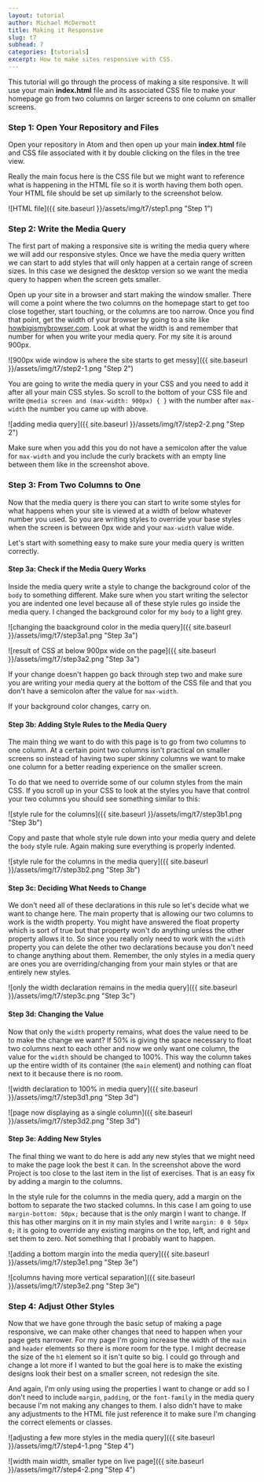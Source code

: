 ```yaml
---
layout: tutorial
author: Michael McDermott
title: Making it Responsive
slug: t7
subhead: 7
categories: [tutorials]
excerpt: How to make sites responsive with CSS.
---
```

This tutorial will go through the process of making a site responsive. It will use your main **index.html** file and its associated CSS file to make your homepage go from two columns on larger screens to one column on smaller screens.

### <span id="step1">Step 1: Open Your Repository and Files</span>
Open your repository in Atom and then open up your main **index.html** file and CSS file associated with it by double clicking on the files in the tree view.

Really the main focus here is the CSS file but we might want to reference what is happening in the HTML file so it is worth having them both open. Your HTML file should be set up similarly to the screenshot below.

![HTML file]({{ site.baseurl }}/assets/img/t7/step1.png "Step 1")

### <span id="step2">Step 2: Write the Media Query
The first part of making a responsive site is writing the media query where we will add our responsive styles. Once we have the media query written we can start to add styles that will only happen at a certain range of screen sizes. In this case we designed the desktop version so we want the media query to happen when the screen gets smaller.

Open up your site in a browser and start making the window smaller. There will come a point where the two columns on the homepage start to get too close together, start touching, or the columns are too narrow. Once you find that point, get the width of your browser by going to a site like [howbigismybrowser.com](http://howbigismybrowser.com/). Look at what the width is and remember that number for when you write your media query. For my site it is around 900px.

![900px wide window is where the site starts to get messy]({{ site.baseurl }}/assets/img/t7/step2-1.png "Step 2")

You are going to write the media query in your CSS and you need to add it after all your main CSS styles. So scroll to the bottom of your CSS file and write `@media screen and (max-width: 900px) { }` with the number after `max-width` the number you came up with above.

![adding media query]({{ site.baseurl }}/assets/img/t7/step2-2.png "Step 2")

Make sure when you add this you do not have a semicolon after the value for `max-width` and you include the curly brackets with an empty line between them like in the screenshot above.

### <span id="step3">Step 3: From Two Columns to One</span>

Now that the media query is there you can start to write some styles for what happens when your site is viewed at a width of below whatever number you used. So you are writing styles to override your base styles when the screen is between 0px wide and your `max-width` value wide.

Let's start with something easy to make sure your media query is written correctly.

#### Step 3a: Check if the Media Query Works

Inside the media query write a style to change the background color of the `body` to something different. Make sure when you start writing the selector you are indented one level because all of these style rules go inside the media query. I changed the background color for my `body` to a light grey.

![changing the baackground color in the media query]({{ site.baseurl }}/assets/img/t7/step3a1.png "Step 3a")

![result of CSS at below 900px wide on the page]({{ site.baseurl }}/assets/img/t7/step3a2.png "Step 3a")

If your change doesn't happen go back through step two and make sure you are writing your media query at the bottom of the CSS file and that you don't have a semicolon after the value for `max-width`.

If your background color changes, carry on.

#### Step 3b: Adding Style Rules to the Media Query

The main thing we want to do with this page is to go from two columns to one column. At a certain point two columns isn't practical on smaller screens so instead of having two super skinny columns we want to make one column for a better reading experience on the smaller screen.

To do that we need to override some of our column styles from the main CSS. If you scroll up in your CSS to look at the styles you have that control your two columns you should see something similar to this:

![style rule for the columns]({{ site.baseurl }}/assets/img/t7/step3b1.png "Step 3b")

Copy and paste that whole style rule down into your media query and delete the `body` style rule. Again making sure everything is properly indented.

![style rule for the columns in the media query]({{ site.baseurl }}/assets/img/t7/step3b2.png "Step 3b")

#### Step 3c: Deciding What Needs to Change

We don't need all of these declarations in this rule so let's decide what we want to change here. The main property that is allowing our two columns to work is the <span class="spoiler">width</span> property. You might have answered the <span class="spoiler">float</span> property which is sort of true but that property won't do anything unless the other property allows it to. So since you really only need to work with the `width` property you can delete the other two declarations because you don't need to change anything about them. Remember, the only styles in a media query are ones you are overriding/changing from your main styles or that are entirely new styles.

![only the width declaration remains in the media query]({{ site.baseurl }}/assets/img/t7/step3c.png "Step 3c")

#### Step 3d: Changing the Value

Now that only the `width` property remains, what does the value need to be to make the change we want? If 50% is giving the space necessary to float two columns next to each other and now we only want one column, the value for the `width` should be changed to <span class="spoiler">100%</span>. This way the column takes up the entire width of its container (the `main` element) and nothing can float next to it because there is no room.

![width declaration to 100% in media query]({{ site.baseurl }}/assets/img/t7/step3d1.png "Step 3d")

![page now displaying as a single column]({{ site.baseurl }}/assets/img/t7/step3d2.png "Step 3d")

#### Step 3e: Adding New Styles

The final thing we want to do here is add any new styles that we might need to make the page look the best it can. In the screenshot above the word Project is too close to the last item in the list of exercises. That is an easy fix by adding a <span class="spoiler">margin</span> to the columns.

In the style rule for the columns in the media query, add a margin on the bottom to separate the two stacked columns. In this case I am going to use `margin-bottom: 50px;` because that is the only margin I want to change. If this has other margins on it in my main styles and I write `margin: 0 0 50px 0;` it is going to override any existing margins on the top, left, and right and set them to zero. Not something that I probably want to happen.

![adding a bottom margin into the media query]({{ site.baseurl }}/assets/img/t7/step3e1.png "Step 3e")

![columns having more vertical separation]({{ site.baseurl }}/assets/img/t7/step3e2.png "Step 3e")

### <span id="step4">Step 4: Adjust Other Styles</span>

Now that we have gone through the basic setup of making a page responsive, we can make other changes that need to happen when your page gets narrower. For my page I'm going increase the width of the `main` and `header` elements so there is more room for the type. I might decrease the size of the `h1` element so it isn't quite so big. I could go through and change a lot more if I wanted to but the goal here is to make the existing designs look their best on a smaller screen, not redesign the site.

And again, I'm only using using the properties I want to change or add so I don't need to include `margin`, `padding`, or the `font-family` in the media query because I'm not making any changes to them. I also didn't have to make any adjustments to the HTML file just reference it to make sure I'm changing the correct elements or classes.

![adjusting a few more styles in the media query]({{ site.baseurl }}/assets/img/t7/step4-1.png "Step 4")

![width main width, smaller type on live page]({{ site.baseurl }}/assets/img/t7/step4-2.png "Step 4")
